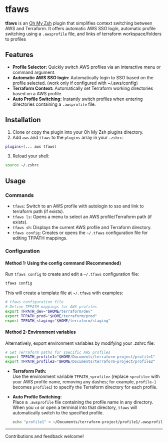 # tfaws

**tfaws** is an [Oh My Zsh](https://ohmyz.sh/) plugin that simplifies context switching between AWS and
Terraform. It offers automatic AWS SSO login, automatic profile switching using a `.awsprofile` file, and
links of terraform workspace/folders to profiles

## Features

- **Profile Selector:** Quickly switch AWS profiles via an interactive menu or command argument.
- **Automatic AWS SSO login:** Automatically login to SSO based on the profile selected. (work only if
  configured with ~/.aws/config)
- **Terraform Context:** Automatically set Terraform working directories based on a AWS profile.
- **Auto Profile Switching:** Instantly switch profiles when entering directories containing a `.awsprofile`
  file.

## Installation

1. Clone or copy the plugin into your Oh My Zsh plugins directory.
2. Add `aws` and `tfaws` to the `plugins` array in your `.zshrc`:

```zsh
plugins=(... aws tfaws)
```

3. Reload your shell:

```zsh
source ~/.zshrc
```

## Usage

### Commands

- `tfaws`: Switch to an AWS profile with autologin to sso and link to terraform path (if exists).
- `tfaws ls`: Opens a menu to select an AWS profile/Terraform path (if exists).
- `tfaws sh`: Displays the current AWS profile and Terraform directory.
- `tfaws config`: Creates or opens the `~/.tfaws` configuration file for editing TFPATH mappings.

### Configuration

#### Method 1: Using the config command (Recommended)

Run `tfaws config` to create and edit a `~/.tfaws` configuration file:

```bash
tfaws config
```

This will create a template file at `~/.tfaws` with examples:

```bash
# tfaws configuration file
# Define TFPATH mappings for AWS profiles
export TFPATH_dev="$HOME/terraform/dev"
export TFPATH_prod="$HOME/terraform/prod" 
export TFPATH_staging="$HOME/terraform/staging"
```

#### Method 2: Environment variables

Alternatively, export environment variables by modifying your .zshrc file:

```zsh
# Set Terraform paths for specific AWS profiles
export TFPATH_profile1="$HOME/Documents/terraform-project/profile1"
export TFPATH_profile2="$HOME/Documents/terraform-project/profile2"
```

- **Terraform Path:**  
  Use the environment variable `TFPATH_<profile>` (replace `<profile>` with your AWS profile name, removing any dashes; for example, `profile-1` becomes `profile1`) to specify the Terraform directory for each profile.

- **Auto Profile Switching:**  
  Place a `.awsprofile` file containing the profile name in any directory. When you `cd` or open a terminal
  into that directory, `tfaws` will automatically switch to the specified profile.

  ```sh
  echo "profile1" > ~/Documents/terraform-project/profile1/.awsprofile
  ```

---

Contributions and feedback welcome!
